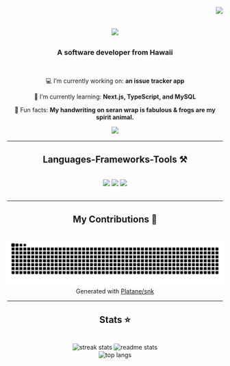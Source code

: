 <img align="right" src="https://visitor-badge.laobi.icu/badge?page_id=v-sevilla.v-sevilla" />

<h1 align="center">
    <img src="https://readme-typing-svg.herokuapp.com/?font=Righteous&size=35&center=true&vCenter=true&width=500&height=70&duration=4000&lines=Aloha!+👋;+I'm+Victoria+Sevilla!+🌺;" />
</h1>

<h3 align="center">A software developer from Hawaii </h3>

<br/>

<div align="center">
 
 💻 I’m currently working on: **an issue tracker app**
 
 🌱 I’m currently learning: **Next.js, TypeScript, and MySQL**

🐸 Fun facts: **My handwriting on seran wrap is fabulous & frogs are my spirit animal.**

 </div>
 
<div align="center"> 
  <a href="https://linkedin.com/in/v-sevilla" target="_blank">
    <img src="https://img.shields.io/badge/LinkedIn-0077B5?style=for-the-badge&logo=linkedin&logoColor=white" target="_blank" />
  </a>
</div>

 <hr/>
 
<h2 align="center">Languages-Frameworks-Tools ⚒️</h2>
<br/>
<div align="center">
    <img src="https://skillicons.dev/icons?i=react,js,html,css,nextjs,typescript" />
    <img src="https://skillicons.dev/icons?i=nodejs,express,firebase,mongodb,mysql" />
    <img src="https://skillicons.dev/icons?i=tailwind,bootstrap,mui,netlify,github" /><br>
</div>

<br/>
<hr/>

<div align="center">
  <h2>My Contributions 🐍</h2>
  <br>
    <picture>
        <source media="(prefers-color-scheme: dark)" srcset="https://raw.githubusercontent.com/v-sevilla/v-sevilla/output/github-contribution-grid-snake-dark.svg">
        <source media="(prefers-color-scheme: light)" srcset="https://raw.githubusercontent.com/v-sevilla/v-sevilla/output/github-contribution-grid-snake.svg">
        <img alt="github contribution grid snake animation" src="https://raw.githubusercontent.com/v-sevilla/v-sevilla/output/github-contribution-grid-snake.svg">
    </picture>
  <br/>
Generated with <a href="https://github.com/Platane/snk">Platane/snk</a>
</div>

<hr/>

<h2 align="center">Stats ⭐</h2>
<br>
<div align=center>
  <img width=390 src="https://streak-stats.demolab.com/?user=v-sevilla&count_private=true&theme=react&border_radius=10" alt="streak stats"/>
  <img width=390 src="https://github-readme-stats.vercel.app/api?username=v-sevilla&count_private=true&show_icons=true&theme=react&rank_icon=github&border_radius=10" alt="readme stats" />
  <br/>
  <img width=325 align="center" src="https://github-readme-stats.vercel.app/api/top-langs/?username=v-sevilla&hide=HTML&langs_count=8&layout=compact&theme=react&border_radius=10&size_weight=0.5&count_weight=0.5&exclude_repo=github-readme-stats" alt="top langs" />
</div>

<br/><br/>

